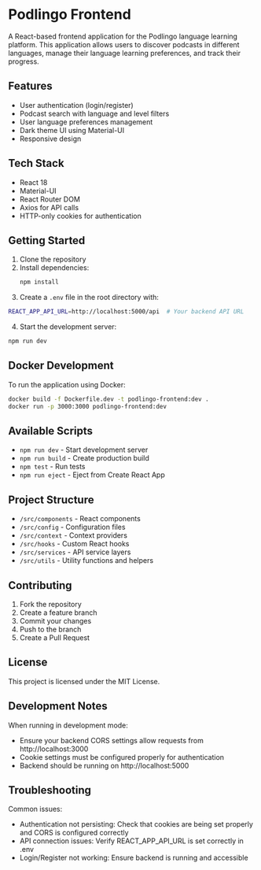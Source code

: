# Podlingo Frontend

A React-based frontend application for the Podlingo language learning platform. This application allows users to discover podcasts in different languages, manage their language learning preferences, and track their progress.

## Features

- User authentication (login/register)
- Podcast search with language and level filters
- User language preferences management
- Dark theme UI using Material-UI
- Responsive design

## Tech Stack

- React 18
- Material-UI
- React Router DOM
- Axios for API calls
- HTTP-only cookies for authentication

## Getting Started

1. Clone the repository
2. Install dependencies:
    ```bash
    npm install
    ```
3. Create a `.env` file in the root directory with:
```bash
REACT_APP_API_URL=http://localhost:5000/api  # Your backend API URL
```
4. Start the development server:
```bash
npm run dev
```

## Docker Development

To run the application using Docker:

```bash
docker build -f Dockerfile.dev -t podlingo-frontend:dev .
docker run -p 3000:3000 podlingo-frontend:dev
```

## Available Scripts

- `npm run dev` - Start development server
- `npm run build` - Create production build
- `npm test` - Run tests
- `npm run eject` - Eject from Create React App

## Project Structure

- `/src/components` - React components
- `/src/config` - Configuration files
- `/src/context` - Context providers
- `/src/hooks` - Custom React hooks
- `/src/services` - API service layers
- `/src/utils` - Utility functions and helpers

## Contributing

1. Fork the repository
2. Create a feature branch
3. Commit your changes
4. Push to the branch
5. Create a Pull Request

## License

This project is licensed under the MIT License.

## Development Notes

When running in development mode:

- Ensure your backend CORS settings allow requests from http://localhost:3000
- Cookie settings must be configured properly for authentication
- Backend should be running on http://localhost:5000

## Troubleshooting

Common issues:

- Authentication not persisting: Check that cookies are being set properly and CORS is configured correctly
- API connection issues: Verify REACT_APP_API_URL is set correctly in .env
- Login/Register not working: Ensure backend is running and accessible